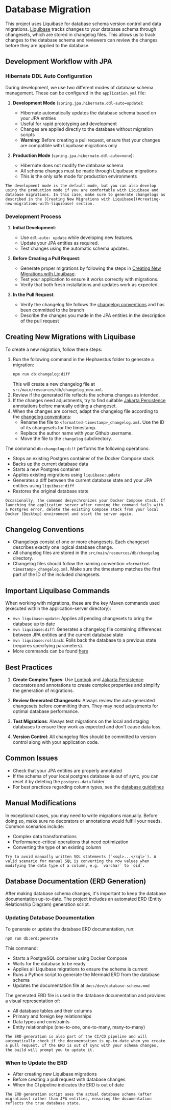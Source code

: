 # Database Migration

This project uses Liquibase for database schema version control and data migrations. [Liquibase](https://docs.liquibase.com/home.html) tracks changes to your database schema through changesets, which are stored in changelog files. This allows us to track changes to the database schema and reviewers can review the changes before they are applied to the database.

## Development Workflow with JPA

### Hibernate DDL Auto Configuration

During development, we use two different modes of database schema management. These can be configured in the `application.yml` file:

1. **Development Mode** (`spring.jpa.hibernate.ddl-auto=update`):
   - Hibernate automatically updates the database schema based on your JPA entities
   - Useful for rapid prototyping and development
   - Changes are applied directly to the database without migration scripts
   - **Warning**: Before creating a pull request, ensure that your changes are compatible with Liquibase migrations only

2. **Production Mode** (`spring.jpa.hibernate.ddl-auto=none`):
   - Hibernate does not modify the database schema
   - All schema changes must be made through Liquibase migrations
   - This is the only safe mode for production environments

```{hint}
The development mode is the default mode, but you can also develop using the production mode if you are comfortable with Liquibase and database migrations. In this case, make sure to generate changelogs as described in the [Creating New Migrations with Liquibase](#creating-new-migrations-with-liquibase) section.
```

### Development Process

1. **Initial Development**:
   - Use `ddl-auto: update` while developing new features.
   - Update your JPA entities as required.
   - Test changes using the automatic schema updates.

2. **Before Creating a Pull Request**:
   - Generate proper migrations by following the steps in [Creating New Migrations with Liquibase](#creating-new-migrations-with-liquibase).
   - Test your application to ensure it works correctly with migrations.
   - Verify that both fresh installations and updates work as expected.

3. **In the Pull Request**:
   - Verify the changelog file follows the [changelog conventions](#changelog-conventions) and has been committed to the branch
   - Describe the changes you made in the JPA entities in the description of the pull request

## Creating New Migrations with Liquibase

To create a new migration, follow these steps:

1. Run the following command in the Hephaestus folder to generate a migration:
   ```bash
   npm run db:changelog:diff
   ```
   This will create a new changelog file at `src/main/resources/db/changelog_new.xml`.
2. Review if the generated file reflects the schema changes as intended.
3. If the changes need adjustments, try to find suitable [Jakarta Persistence](https://jakarta.ee/specifications/persistence/3.2/apidocs/jakarta.persistence/jakarta/persistence/package-summary) annotations before manually editing a changeset. 
4. When the changes are correct, adapt the changelog file according to the [changelog conventions](#changelog-conventions):
   - Rename the file to `<formatted-timestamp>_changelog.xml`. Use the ID of its changesets for the timestamp.
   - Replace the author name with your Github username.
   - Move the file to the `changelog` subdirectory.

The command `db:changelog:diff` performs the following operations:
- Stops an existing Postgres container of the Docker Compose stack
- Backs up the current database data
- Starts a new Postgres container
- Applies existing migrations using `liquibase:update`
- Generates a diff between the current database state and your JPA entities using `liquibase:diff`
- Restores the original database state

```{warning}
Occasionally, the command desynchronizes your Docker Compose stack. If launching the application server after running the command fails with a Postgres error, delete the existing Compose stack from your local Docker (Desktop) environment and start the server again.
```

## Changelog Conventions

- Changelogs consist of one or more changesets. Each changeset describes exactly one logical database change.
- All changelog files are stored in the `src/main/resources/db/changelog` directory.
- Changelog files should follow the naming convention `<formatted-timestamp>_changelog.xml`. Make sure the timestamp matches the first part of the ID of the included changesets.

## Important Liquibase Commands

When working with migrations, these are the key Maven commands used (executed within the application-server directory):

- `mvn liquibase:update`: Applies all pending changesets to bring the database up to date
- `mvn liquibase:diff`: Generates a changelog file containing differences between JPA entities and the current database state
- `mvn liquibase:rollback`: Rolls back the database to a previous state (requires specifying parameters).
- More commands can be found [here](https://docs.liquibase.com/commands/home.html)

## Best Practices

1. **Create Complex Types**: Use [Lombok](https://projectlombok.org/features/) and [Jakarta Persistence](https://jakarta.ee/specifications/persistence/3.2/apidocs/jakarta.persistence/jakarta/persistence/package-summary) decorators and annotations to create complex properties and simplify the generation of migrations.

2. **Review Generated Changesets**: Always review the auto-generated changesets before committing them. They may need adjustments for optimal database performance.

3. **Test Migrations**: Always test migrations on the local and staging databases to ensure they work as expected and don't cause data loss.

4. **Version Control**: All changelog files should be committed to version control along with your application code.

## Common Issues

- Check that your JPA entities are properly annotated
- If the schema of your local postgres database is out of sync, you can reset it by deleting the `postgres-data` folder
- For best practices regarding column types, see the [database guidelines](../coding_design_guidelines/index.md#database)

## Manual Modifications

In exceptional cases, you may need to write migrations manually. Before doing so, make sure no decorators or annotations would fulfill your needs. Common scenarios include:

- Complex data transformations
- Performance-critical operations that need optimization
- Converting the type of an existing column

```{warning}
Try to avoid manually written SQL statements (`<sql>...</sql>`). A valid scenario for manual SQL is converting the row values when modifying the data type of a column, e.g. `varchar` to `oid`.
```

## Database Documentation (ERD Generation)

After making database schema changes, it's important to keep the database documentation up-to-date. The project includes an automated ERD (Entity Relationship Diagram) generation script.

### Updating Database Documentation

To generate or update the database ERD documentation, run:

```bash
npm run db:erd:generate
```

This command:

- Starts a PostgreSQL container using Docker Compose
- Waits for the database to be ready
- Applies all Liquibase migrations to ensure the schema is current
- Runs a Python script to generate the Mermaid ERD from the database schema
- Updates the documentation file at `docs/dev/database-schema.mmd`

The generated ERD file is used in the database documentation and provides a visual representation of:

- All database tables and their columns
- Primary and foreign key relationships
- Data types and constraints
- Entity relationships (one-to-one, one-to-many, many-to-many)

```{note}
The ERD generation is also part of the CI/CD pipeline and will automatically check if the documentation is up-to-date when you create a pull request. If the ERD is out of sync with your schema changes, the build will prompt you to update it.
```

### When to Update the ERD

- After creating new Liquibase migrations
- Before creating a pull request with database changes
- When the CI pipeline indicates the ERD is out of date

```{hint}
The ERD generation script uses the actual database schema (after migrations) rather than JPA entities, ensuring the documentation reflects the true database state.
```
